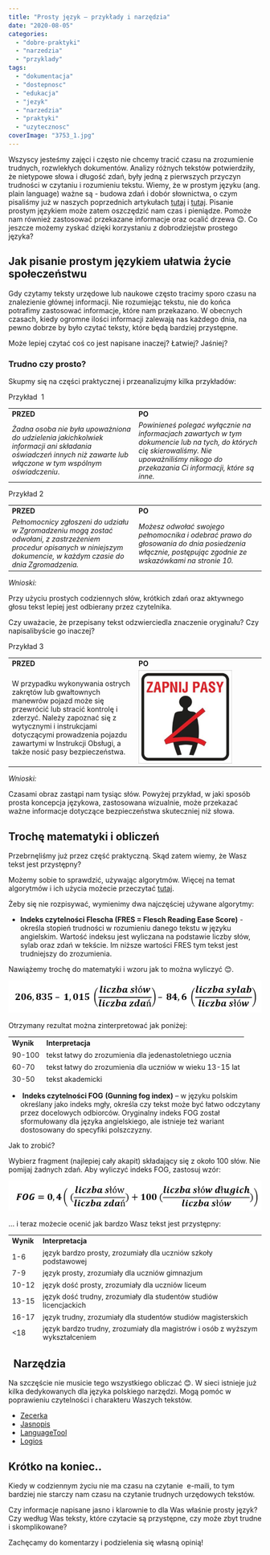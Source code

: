 ```yaml
---
title: "Prosty język – przykłady i narzędzia"
date: "2020-08-05"
categories: 
  - "dobre-praktyki"
  - "narzedzia"
  - "przyklady"
tags: 
  - "dokumentacja"
  - "dostepnosc"
  - "edukacja"
  - "jezyk"
  - "narzedzia"
  - "praktyki"
  - "uzytecznosc"
coverImage: "3753_1.jpg"
---
```


Wszyscy jesteśmy zajęci i często nie chcemy tracić czasu na zrozumienie trudnych, rozwlekłych dokumentów. Analizy różnych tekstów potwierdziły, że nietypowe słowa i długość zdań, były jedną z pierwszych przyczyn trudności w czytaniu i rozumieniu tekstu. Wiemy, że w prostym języku (ang. plain language) ważne są - budowa zdań i dobór słownictwa, o czym pisaliśmy już w naszych poprzednich artykułach [tutaj](http://techwriter.pl/plain-language/) i [tutaj](http://techwriter.pl/prosty-jezyk-w-tekstach-naukowych-i-technicznych/). Pisanie prostym językiem może zatem oszczędzić nam czas i pieniądze. Pomoże nam również zastosować przekazane informacje oraz ocalić drzewa 😊. Co jeszcze możemy zyskać dzięki korzystaniu z dobrodziejstw prostego języka?

## Jak pisanie prostym językiem ułatwia życie społeczeństwu

Gdy czytamy teksty urzędowe lub naukowe często tracimy sporo czasu na znalezienie głównej informacji. Nie rozumiejąc tekstu, nie do końca potrafimy zastosować informacje, które nam przekazano. W obecnych czasach, kiedy ogromne ilości informacji zalewają nas każdego dnia, na pewno dobrze by było czytać teksty, które będą bardziej przystępne.

Może lepiej czytać coś co jest napisane inaczej? Łatwiej? Jaśniej?

### Trudno czy prosto?

Skupmy się na części praktycznej i przeanalizujmy kilka przykładów:

Przykład  1

<table style="border-collapse: collapse; width: 100%;"><tbody><tr><td style="width: 50%;"><strong>PRZED</strong></td><td style="width: 50%;"><strong>PO</strong></td></tr><tr><td style="width: 50%;"><em>Żadna osoba nie była upoważniona do udzielenia jakichkolwiek informacji ani składania oświadczeń innych niż zawarte lub włączone w tym wspólnym oświadczeniu</em>.</td><td style="width: 50%;"><em>Powinieneś polegać wyłącznie na informacjach zawartych w tym dokumencie lub na tych, do których cię skierowaliśmy. Nie upoważniliśmy nikogo do przekazania Ci informacji, które są inne.</em></td></tr></tbody></table>

Przykład 2

<table style="border-collapse: collapse; width: 100%;"><tbody><tr><td style="width: 50%;"><strong>PRZED</strong></td><td style="width: 50%;"><strong>PO</strong></td></tr><tr><td style="width: 50%;"><em>Pełnomocnicy zgłoszeni do udziału w Zgromadzeniu mogą zostać odwołani, z zastrzeżeniem procedur opisanych w niniejszym dokumencie, w każdym czasie do dnia Zgromadzenia.</em></td><td style="width: 50%;"><em>Możesz odwołać swojego pełnomocnika i odebrać prawo do głosowania do dnia posiedzenia włącznie, postępując zgodnie ze wskazówkami na stronie 10.</em></td></tr></tbody></table>

_Wnioski:_

Przy użyciu prostych codziennych słów, krótkich zdań oraz aktywnego głosu tekst lepiej jest odbierany przez czytelnika.

Czy uważacie, że przepisany tekst odzwierciedla znaczenie oryginału? Czy napisalibyście go inaczej?

Przykład 3

<table style="border-collapse: collapse; width: 100%;"><tbody><tr><td style="width: 50%;"><strong>PRZED</strong></td><td style="width: 50%;"><strong>PO</strong></td></tr><tr><td style="width: 50%;">W przypadku wykonywania ostrych zakrętów lub gwałtownych manewrów pojazd może się przewrócić lub stracić kontrolę i zderzyć. Należy zapoznać się z wytycznymi i instrukcjami dotyczącymi prowadzenia pojazdu zawartymi w Instrukcji Obsługi, a także nosić pasy bezpieczeństwa.</td><td style="width: 50%;"><a href="http://techwriter.pl/wp-content/uploads/2020/07/zapnij-pasy.jpg"><img class="alignnone wp-image-8880" src="images/zapnij-pasy-300x300.jpg" alt="" width="186" height="186"/></a></td></tr></tbody></table>

_Wnioski:_

Czasami obraz zastąpi nam tysiąc słów. Powyżej przykład, w jaki sposób prosta koncepcja językowa, zastosowana wizualnie, może przekazać ważne informacje dotyczące bezpieczeństwa skuteczniej niż słowa.

## Trochę matematyki i obliczeń

Przebrnęliśmy już przez część praktyczną. Skąd zatem wiemy, że Wasz tekst jest przystępny?

Możemy sobie to sprawdzić, używając algorytmów. Więcej na temat algorytmów i ich użycia możecie przeczytać [tutaj](https://readabilityformulas.com/free-readability-formula-tests.php).

Żeby się nie rozpisywać, wymienimy dwa najczęściej używane algorytmy:

- **Indeks czytelności Flescha (FRES = Flesch Reading Ease Score)** - określa stopień trudności w rozumieniu danego tekstu w języku angielskim. Wartość indeksu jest wyliczana na podstawie liczby słów, sylab oraz zdań w tekście. Im niższe wartości FRES tym tekst jest trudniejszy do zrozumienia.

Nawiążemy trochę do matematyki i wzoru jak to można wyliczyć 😊.

[![](images/Indeks-Flescha-1.png)](http://techwriter.pl/wp-content/uploads/2020/07/Indeks-Flescha-1.png)

Otrzymany rezultat można zinterpretować jak poniżej:

<table style="border-collapse: collapse; width: 100%; height: 95px;"><tbody><tr style="height: 19px;"><td style="width: 14.6114%; height: 19px;"><strong>Wynik</strong></td><td style="width: 85.3886%; height: 19px;"><strong>Interpretacja</strong></td></tr><tr style="height: 19px;"><td style="width: 14.6114%; height: 19px;">90-100</td><td style="width: 85.3886%; height: 19px;">tekst łatwy do zrozumienia dla jedenastoletniego ucznia</td></tr><tr style="height: 19px;"><td style="width: 14.6114%; height: 19px;">60-70</td><td style="width: 85.3886%; height: 19px;">tekst łatwy do zrozumienia dla uczniów w wieku 13-15 lat</td></tr><tr style="height: 19px;"><td style="width: 14.6114%; height: 19px;">30-50</td><td style="width: 85.3886%; height: 19px;">tekst akademicki</td></tr><tr style="height: 19px;"><td style="width: 14.6114%; height: 19px;">0-30</td><td style="width: 85.3886%; height: 19px;">tekst naukowy, dla absolwentów uc<em>z</em>elni wyższych</td></tr></tbody></table>

-  **Indeks czytelności FOG** **(Gunning fog index)** – w języku polskim określany jako indeks mgły, określa czy ​​tekst może być łatwo odczytany przez docelowych odbiorców. Oryginalny indeks FOG został sformułowany dla języka angielskiego, ale istnieje też wariant dostosowany do specyfiki polszczyzny.

Jak to zrobić?

Wybierz fragment (najlepiej cały akapit) składający się z około 100 słów. Nie pomijaj żadnych zdań. Aby wyliczyć indeks FOG, zastosuj wzór:

[![](images/Index-FOG-1.png)](http://techwriter.pl/wp-content/uploads/2020/07/Index-FOG-1.png)

… i teraz możecie ocenić jak bardzo Wasz tekst jest przystępny:

<table style="border-collapse: collapse; width: 100%; height: 215px;"><tbody><tr style="height: 19px;"><td style="width: 11.407%; height: 19px;"><strong>Wynik&nbsp;</strong></td><td style="width: 88.593%; height: 19px;"><strong>Interpretacja</strong></td></tr><tr style="height: 19px;"><td style="width: 11.407%; height: 19px;">1-6</td><td style="width: 88.593%; height: 19px;">język bardzo prosty, zrozumiały dla uczniów szkoły podstawowej</td></tr><tr style="height: 19px;"><td style="width: 11.407%; height: 19px;">7-9</td><td style="width: 88.593%; height: 19px;">język prosty, zrozumiały dla uczniów gimnazjum</td></tr><tr style="height: 19px;"><td style="width: 11.407%; height: 19px;">10-12</td><td style="width: 88.593%; height: 19px;">język dość prosty, zrozumiały dla uczniów liceum</td></tr><tr style="height: 19px;"><td style="width: 11.407%; height: 19px;">13-15</td><td style="width: 88.593%; height: 19px;">język dość trudny, zrozumiały dla studentów studiów licencjackich</td></tr><tr style="height: 19px;"><td style="width: 11.407%; height: 19px;">16-17</td><td style="width: 88.593%; height: 19px;">język trudny, zrozumiały dla studentów studiów magisterskich</td></tr><tr style="height: 19px;"><td style="width: 11.407%; height: 19px;">&lt;18</td><td style="width: 88.593%; height: 19px;">język bardzo trudny, zrozumiały dla magistrów i osób z wyższym wykształceniem</td></tr></tbody></table>

##   Narzędzia

Na szczęście nie musicie tego wszystkiego obliczać 😊. W sieci istnieje już kilka dedykowanych dla języka polskiego narzędzi. Mogą pomóc w poprawieniu czytelności i charakteru Waszych tekstów.

- [Zecerka](http://www.zecerka.pl/)
- [Jasnopis](https://jasnopis.pl/#)
- [LanguageTool](https://languagetool.org/)
- [Logios](https://logios.dev/)

## Krótko na koniec..

Kiedy w codziennym życiu nie ma czasu na czytanie  e-maili, to tym bardziej nie starczy nam czasu na czytanie trudnych urzędowych tekstów.

Czy informacje napisane jasno i klarownie to dla Was właśnie prosty język? Czy według Was teksty, które czytacie są przystępne, czy może zbyt trudne i skomplikowane?

Zachęcamy do komentarzy i podzielenia się własną opinią!
